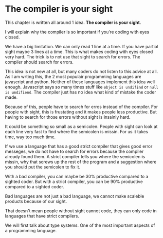 # The compiler is your sight

This chapter is written all around 1 idea. **The compiler is your sight**.

I will explain why the compiler is so important if you're coding with eyes closed.

We have a big limitation. We can only read 1 line at a time. If you have partial sight maybe 3 lines at a time.
This is what makes coding with eyes closed very hard.
The trick is to not use that sight to search for errors.
The compiler should search for errors.

This idea is not new at all, but many coders do not listen to this advice at all.
As I am wrting this, the 2 most populair programming languages are javascript and python.
Neither of these languages implement this idea well enough.
Javascript says so many times stuff like ```object is undifind``` or ```null is undifiend```.
The compiler just has no idea what kind of mistake the coder made.

Because of this, people have to search for erros instead of the compiler.
For people with sight, this is frustating and it makes people less productive.
But having to search for those errors without sight is insainly hard.

It could be something so small as a semicolen. 
People with sight can look at each line very fast to find where the semicolen is missin.
For us it takes time, way too much time.

If we use a language that has a good strict compiler that gives good error messeges, we do not have to search for errors because the compiler already found them.
A strict compiler tells you where the semicolen is missin, why that screws up the rest of the program and a suggestion where you should put the semicolen to fix it.

With a bad compiler, you can maybe be 30% productive compared to a sighted coder.
But with a strict compiler, you can be 90% productive compared to a sighted coder.

Bad languages are not just a bad language, we cannot make scaleble products because of our sight.

That doesn't mean people without sight cannot code, they can only code in languages that have strict compilers.

We will first talk about type systems. One of the most important aspects of a programming language.